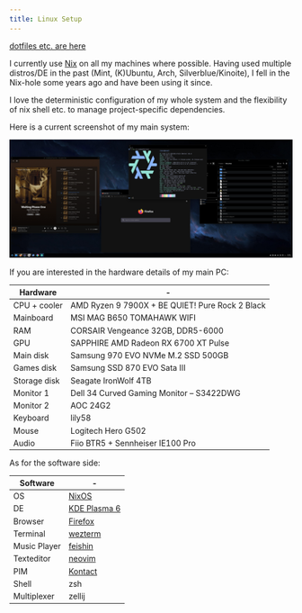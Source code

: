 ```yaml
---
title: Linux Setup
---
```


[dotfiles etc. are here](https://github.com/clemak27/linux_setup)

I currently use [Nix](https://nixos.org/) on all my machines where possible.
Having used multiple distros/DE in the past (Mint, (K)Ubuntu, Arch,
Silverblue/Kinoite), I fell in the Nix-hole some years ago and have been using
it since.

I love the deterministic configuration of my whole system and the flexibility of
nix shell etc. to manage project-specific dependencies.

Here is a current screenshot of my main system:

![screenshot](screen.png "Screenshot of my system, showing firefox, feishin, wezterm and dolphin")

If you are interested in the hardware details of my main PC:

| Hardware     | -                                               |
| ------------ | ----------------------------------------------- |
| CPU + cooler | AMD Ryzen 9 7900X + BE QUIET! Pure Rock 2 Black |
| Mainboard    | MSI MAG B650 TOMAHAWK WIFI                      |
| RAM          | CORSAIR Vengeance 32GB, DDR5-6000               |
| GPU          | SAPPHIRE AMD Radeon RX 6700 XT Pulse            |
| Main disk    | Samsung 970 EVO NVMe M.2 SSD 500GB              |
| Games disk   | Samsung SSD 870 EVO Sata III                    |
| Storage disk | Seagate IronWolf 4TB                            |
| Monitor 1    | Dell 34 Curved Gaming Monitor – S3422DWG        |
| Monitor 2    | AOC 24G2                                        |
| Keyboard     | lily58                                          |
| Mouse        | Logitech Hero G502                              |
| Audio        | Fiio BTR5 + Sennheiser IE100 Pro                |

As for the software side:

| Software     | -                                                 |
| ------------ | ------------------------------------------------- |
| OS           | [NixOS](https://nixos.org/)                       |
| DE           | [KDE Plasma 6](https://kde.org/)                  |
| Browser      | [Firefox](https://www.mozilla.org/en-US/firefox/) |
| Terminal     | [wezterm](https://wezfurlong.org/wezterm/)        |
| Music Player | [feishin](https://github.com/jeffvli/feishin)     |
| Texteditor   | [neovim](https://neovim.io/)                      |
| PIM          | [Kontact](https://userbase.kde.org/Kontact)       |
| Shell        | zsh                                               |
| Multiplexer  | zellij                                            |
